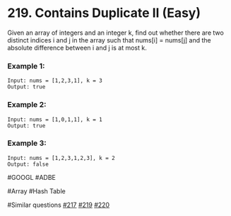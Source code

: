 # 219. Contains Duplicate II (Easy)

Given an array of integers and an integer k, find out whether there are two distinct indices i and j in the array such that nums[i] = nums[j] and the absolute difference between i and j is at most k.

### Example 1:
```
Input: nums = [1,2,3,1], k = 3
Output: true
```

### Example 2:
```
Input: nums = [1,0,1,1], k = 1
Output: true
```

### Example 3:
```
Input: nums = [1,2,3,1,2,3], k = 2
Output: false
```

#GOOGL #ADBE

#Array #Hash Table

#Similar questions [#217](../p217e/README.md) [#219](../p219e/README.md) [#220](../p220m/README.md)
